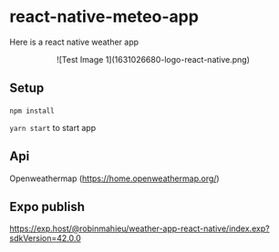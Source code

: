 # react-native-meteo-app
Here is a react native weather app
<br/>
<center>![Test Image 1](1631026680-logo-react-native.png)</center>

## Setup
```npm install```

```yarn start``` to start app

## Api
Openweathermap
(https://home.openweathermap.org/)

## Expo publish
https://exp.host/@robinmahieu/weather-app-react-native/index.exp?sdkVersion=42.0.0
